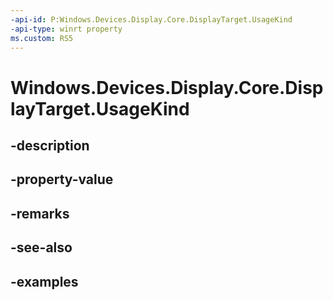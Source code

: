 ```yaml
---
-api-id: P:Windows.Devices.Display.Core.DisplayTarget.UsageKind
-api-type: winrt property
ms.custom: RS5
---
```


<!-- Property syntax.
public DisplayMonitorUsageKind UsageKind { get; }
-->

# Windows.Devices.Display.Core.DisplayTarget.UsageKind

## -description

## -property-value

## -remarks

## -see-also

## -examples

